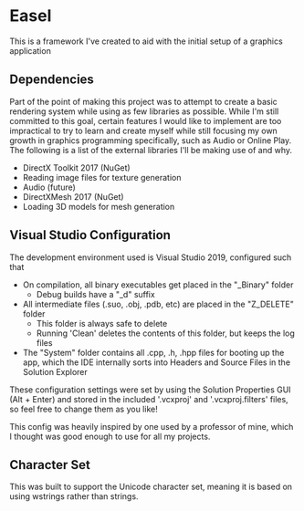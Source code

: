 # Easel
This is a framework I've created to aid with the initial setup of a graphics application

## Dependencies
Part of the point of making this project was to attempt to create a basic rendering system while using as few libraries as possible. While I'm still committed to this goal, certain features I would like to implement are too impractical to try to learn and create myself while still focusing my own growth in graphics programming specifically, such as Audio or Online Play. The following is a list of the external libraries I'll be making use of and why.
* DirectX Toolkit 2017 (NuGet)
 * Reading image files for texture generation
 * Audio (future)
* DirectXMesh 2017 (NuGet)
 * Loading 3D models for mesh generation

## Visual Studio Configuration
The development environment used is Visual Studio 2019, configured such that
* On compilation, all binary executables get placed in the "_Binary" folder
  * Debug builds have a "_d" suffix
* All intermediate files (.suo, .obj, .pdb, etc) are placed in the "Z_DELETE" folder
  * This folder is always safe to delete
  * Running 'Clean' deletes the contents of this folder, but keeps the log files
* The "System" folder contains all .cpp, .h, .hpp files for booting up the app, 
which the IDE internally sorts into Headers and Source Files in the Solution Explorer

These configuration settings were set by using the Solution Properties GUI (Alt + Enter) and stored in the included '.vcxproj' and '.vcxproj.filters' files, so feel free to change them as you like!

This config was heavily inspired by one used by a professor of mine, which I thought was good enough to use for all my projects.

## Character Set
This was built to support the Unicode character set, meaning it is based on using wstrings rather than strings.
